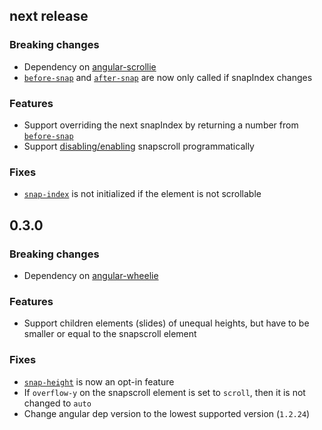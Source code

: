 ## next release

### Breaking changes
- Dependency on [angular-scrollie](https://github.com/joelmukuthu/angular-scrollie)
- [`before-snap`](DOCS.md#before-snap) and [`after-snap`](DOCS.md#after-snap) are
now only called if snapIndex changes

### Features
- Support overriding the next snapIndex by returning a number from
[`before-snap`](DOCS.md#before-snap)
- Support [disabling/enabling](DOCS.md#snapscroll-directive) snapscroll
programmatically

### Fixes
- [`snap-index`](DOCS.md#snap-index) is not initialized if the element is not
scrollable

## 0.3.0

### Breaking changes
- Dependency on [angular-wheelie](https://github.com/joelmukuthu/angular-wheelie)

### Features
- Support children elements (slides) of unequal heights, but have to be smaller
or equal to the snapscroll element

### Fixes
- [`snap-height`](DOCS.md#snap-height) is now an opt-in feature
- If `overflow-y` on the snapscroll element is set to `scroll`, then it is not
changed to `auto`
- Change angular dep version to the lowest supported version (`1.2.24`)
